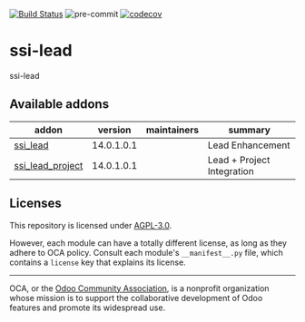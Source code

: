 [![Build Status](https://travis-ci.com/open-synergy/ssi-lead.svg?branch=14.0)](https://travis-ci.com/open-synergy/ssi-lead)
![pre-commit](https://github.com/open-synergy/ssi-lead/actions/workflows/pre-commit.yml/badge.svg)
[![codecov](https://codecov.io/gh/open-synergy/ssi-lead/branch/14.0/graph/badge.svg)](https://codecov.io/gh/open-synergy/ssi-lead)

<!-- /!\ do not modify above this line -->

# ssi-lead

ssi-lead

<!-- /!\ do not modify below this line -->

<!-- prettier-ignore-start -->

[//]: # (addons)

Available addons
----------------
addon | version | maintainers | summary
--- | --- | --- | ---
[ssi_lead](ssi_lead/) | 14.0.1.0.1 |  | Lead Enhancement
[ssi_lead_project](ssi_lead_project/) | 14.0.1.0.1 |  | Lead + Project Integration

[//]: # (end addons)

<!-- prettier-ignore-end -->

## Licenses

This repository is licensed under [AGPL-3.0](LICENSE).

However, each module can have a totally different license, as long as they adhere to OCA
policy. Consult each module's `__manifest__.py` file, which contains a `license` key
that explains its license.

----

OCA, or the [Odoo Community Association](http://odoo-community.org/), is a nonprofit
organization whose mission is to support the collaborative development of Odoo features
and promote its widespread use.
